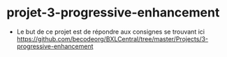 # projet-3-progressive-enhancement
- Le but de ce projet est de répondre aux consignes se trouvant ici https://github.com/becodeorg/BXLCentral/tree/master/Projects/3-progressive-enhancement
